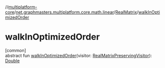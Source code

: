 //[multiplatform-core](../../../index.md)/[net.graphmasters.multiplatform.core.math.linear](../index.md)/[RealMatrix](index.md)/[walkInOptimizedOrder](walk-in-optimized-order.md)

# walkInOptimizedOrder

[common]\
abstract fun [walkInOptimizedOrder](walk-in-optimized-order.md)(visitor: [RealMatrixPreservingVisitor](../-real-matrix-preserving-visitor/index.md)): [Double](https://kotlinlang.org/api/latest/jvm/stdlib/kotlin/-double/index.html)
